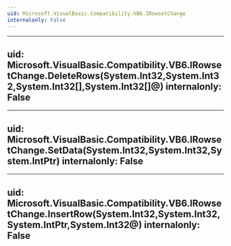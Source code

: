 ```yaml
---
uid: Microsoft.VisualBasic.Compatibility.VB6.IRowsetChange
internalonly: False
---
```


---
uid: Microsoft.VisualBasic.Compatibility.VB6.IRowsetChange.DeleteRows(System.Int32,System.Int32,System.Int32[],System.Int32[]@)
internalonly: False
---

---
uid: Microsoft.VisualBasic.Compatibility.VB6.IRowsetChange.SetData(System.Int32,System.Int32,System.IntPtr)
internalonly: False
---

---
uid: Microsoft.VisualBasic.Compatibility.VB6.IRowsetChange.InsertRow(System.Int32,System.Int32,System.IntPtr,System.Int32@)
internalonly: False
---
